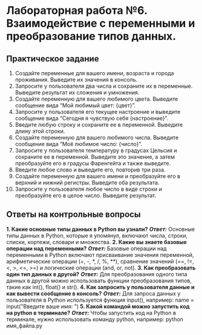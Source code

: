 # Лабораторная работа №6. Взаимодействие с переменными и преобразование типов данных.

## Практическое задание
1. Создайте переменные для вашего имени, возраста и города проживания. Выведите их значения в консоль. 
2. Запросите у пользователя два числа и сохраните их в переменные. Выведите результат их сложения и умножения. 
3. Создайте переменную для вашего любимого цвета. Выведите сообщение вида “Мой любимый цвет: {цвет}”. 
4. Запросите у пользователя его текущее настроение и выведите сообщение вида “Сегодня я чувствую себя {настроение}”. 
5. Введите любую строку и сохраните ее в переменной. Выведите длину этой строки. 
6. Создайте переменную для вашего любимого числа. Выведите сообщение вида “Моё любимое число: {число}”. 
7. Запросите у пользователя температуру в градусах Цельсия и сохраните ее в переменной. Выведите это значение, а затем преобразуйте его в градусы Фаренгейта и также выведите. 
8. Введите любое слово и выведите его, повторив три раза. 
9. Создайте переменную для вашего имени и преобразуйте его в верхний и нижний регистры. Выведите оба результата. 
10. Запросите у пользователя любое число в виде строки и преобразуйте его в целое число. Выведите результат. 

## Ответы на контрольные вопросы
**1. Какие основные типы данных в Python вы узнали?**
***Ответ:*** Основные типы данных в Python, которые я упомянул, включают числа, строки, списки, кортежи, словари и множества.
**2.  Какие вы знаете базовые операции над переменными?**
***Ответ:*** Базовые операции над переменными в Python включают присваивание значения переменной, арифметические операции (+, -, *, /, %, **), сравнение значений (==, !=, <, >, <=, >=) и логические операции (and, or, not). 
**3. Как преобразовать один тип данных в другой?**
***Ответ:*** Для преобразования одного типа данных в другой можно использовать функции преобразования типов, такие как int(), float() и str(). 
**4. Как запросить у пользователя данные и как вывести сообщение в консоль?** 
***Ответ:*** Для запроса данных у пользователя в Python используется функция input(), например: name = input("Введите ваше имя: ") 
**5. Какой командой можно запустить код на python в терминале?** 
***Ответ:*** Чтобы запустить код на Python в терминале, нужно использовать команду python, например: python имя_файла.py